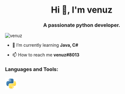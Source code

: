 <h1 align="center">Hi 👋, I'm venuz</h1>
<h3 align="center">A passionate python developer.</h3>



![venuz](https://user-images.githubusercontent.com/110145347/220710970-c91d6dd1-6ad2-433c-920b-dd94b99a84eb.gif)



- 🌱 I’m currently learning **Java, C#**

- 📫 How to reach me **venuz#8013**


<p align="center">
</p>

<h3 align="left">Languages and Tools:</h3>
<p align="left"> <a href="https://www.python.org" target="_blank" rel="noreferrer"> <img src="https://raw.githubusercontent.com/devicons/devicon/master/icons/python/python-original.svg" alt="python" width="40" height="40"/> </a> </p>
